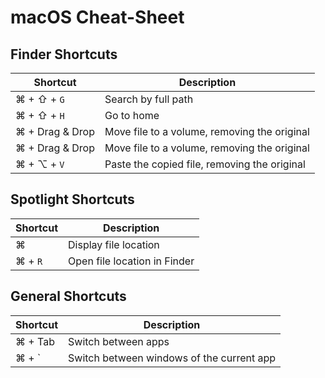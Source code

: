 # macOS Cheat-Sheet

## Finder Shortcuts

| Shortcut | Description |
| --- | --- |
| ⌘ + ⇧ + `G` | Search by full path |
| ⌘ + ⇧ + `H` | Go to home |
| ⌘ + Drag & Drop | Move file to a volume, removing the original |
| ⌘ + Drag & Drop | Move file to a volume, removing the original |
| ⌘ + ⌥ + `V` | Paste the copied file, removing the original |

## Spotlight Shortcuts

| Shortcut | Description |
| --- | --- |
| ⌘ | Display file location |
| ⌘ + `R` | Open file location in Finder |

## General Shortcuts

| Shortcut | Description |
| --- | --- |
| ⌘ + Tab | Switch between apps |
| ⌘ + \` | Switch between windows of the current app |
